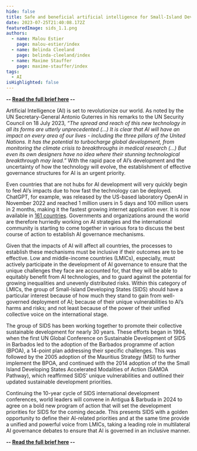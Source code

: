 ```yaml
---
hide: false
title: Safe and beneficial artificial intelligence for Small-Island Developing States
date: 2023-07-25T21:40:08.172Z
featuredImage: sids_1.1.png
authors:
  - name: Malou Estier
    page: malou-estier/index
  - name: Belinda Cleeland
    page: belinda-cleeland/index
  - name: Maxime Stauffer
    page: maxime-stauffer/index
tags:
  - AI
isHighlighted: false
---
```

**-- [Read the full brief here](https://drive.google.com/file/d/1tdsZcdrgQ-oQV7ydcRqXpTIGa-5TuL4m/view?usp=sharing) --**

Artificial Intelligence (AI) is set to revolutionize our world. As noted by the UN Secretary-General Antonio Guterres in his remarks to the UN Security Council on 18 July 2023, *“The spread and reach of this new technology in all its forms are utterly unprecedented (...) It is clear that AI will have an impact on every area of our lives - including the three pillars of the United Nations. It has the potential to turbocharge global development, from monitoring the climate crisis to breakthroughs in medical research (...) But even its own designers have no idea where their stunning technological breakthrough may lead.”* With the rapid pace of AI’s development and the uncertainty of how the technology will evolve, the establishment of effective governance structures for AI is an urgent priority. 

Even countries that are not hubs for AI development will very quickly begin to feel AI’s impacts due to how fast the technology can be deployed. ChatGPT, for example, was released by the US-based laboratory OpenAI in November 2022 and reached 1 million users in 5 days and 100 million users in 2 months, making it the fastest growing internet application ever. It is now available in [161 countries](https://www.demandsage.com/chatgpt-statistics/). Governments and organizations around the world are therefore hurriedly working on AI strategies and the international community is starting to come together in various fora to discuss the best course of action to establish AI governance mechanisms. 

Given that the impacts of AI will affect all countries, the processes to establish these mechanisms must be inclusive if their outcomes are to be effective. Low and middle-income countries (LMICs), especially, must actively participate in the development of AI governance to ensure that the unique challenges they face are accounted for, that they will be able to equitably benefit from AI technologies, and to guard against the potential for growing inequalities and unevenly distributed risks. Within this category of LMICs, the group of Small-Island Developing States (SIDS) should have a particular interest because of how much they stand to gain from well-governed deployment of AI; because of their unique vulnerabilities to AI’s harms and risks; and not least because of the power of their unified collective voice on the international stage. 

The group of SIDS has been working together to promote their collective sustainable development for nearly 30 years. These efforts began in 1994, when the first UN Global Conference on Sustainable Development of SIDS in Barbados led to the adoption of the Barbados programme of action (BPOA), a 14-point plan addressing their specific challenges. This was followed by the 2005 adoption of the Mauritius Strategy (MSI) to further implement the BPOA, and continued with the 2014 adoption of the the Small Island Developing States Accelerated Modalities of Action (SAMOA Pathway), which reaffirmed SIDS' unique vulnerabilities and outlined their updated sustainable development priorities.

Continuing the 10-year cycle of SIDS international development conferences, world leaders will convene in Antigua & Barbuda in 2024 to agree on a bold new program of action that will set the development priorities for SIDS for the coming decade. This presents SIDS with a golden opportunity to define their AI-related priorities and at the same time provide a unified and powerful voice from LMICs, taking a leading role in multilateral AI governance debates to ensure that AI is governed in an inclusive manner.

**-- [Read the full brief here](https://drive.google.com/file/d/1tdsZcdrgQ-oQV7ydcRqXpTIGa-5TuL4m/view?usp=sharing) --**
